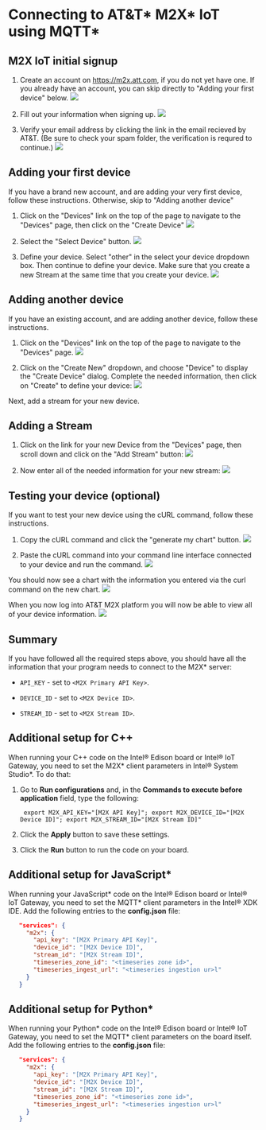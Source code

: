 # Connecting to AT&T\* M2X\* IoT using MQTT\*

## M2X IoT initial signup

1. Create an account on https://m2x.att.com, if you do not yet have one. If you already have an account, you can skip directly to "Adding your first device" below.
![](./images/att-m2x/m2x-signup.png)

2. Fill out your information when signing up.
![](./images/att-m2x/signup-info.png)

3. Verify your email address by clicking the link in the email recieved by AT&T. (Be sure to check your spam folder, the verification is requred to continue.)
![](./images/att-m2x/verify-email.png)

## Adding your first device

If you have a brand new account, and are adding your very first device, follow these instructions. Otherwise, skip to "Adding another device"

1. Click on the "Devices" link on the top of the page to navigate to the "Devices" page, then click on the "Create Device"
![](./images/att-m2x/click-create-device.png)

1. Select the "Select Device" button.
![](./images/att-m2x/select-device.png)

2. Define your device. Select "other" in the select your device dropdown box. Then continue to define your device. Make sure that you create a new Stream at the same time that you create your device.
![](./images/att-m2x/define-device.png)

## Adding another device

If you have an existing account, and are adding another device, follow these instructions.

1. Click on the "Devices" link on the top of the page to navigate to the "Devices" page.
![](./images/att-m2x/m2x-devices.png)

2. Click on the "Create New" dropdown, and choose "Device" to display the "Create Device" dialog. Complete the needed information, then click on "Create" to define your device:
![](./images/att-m2x/m2x-create-device.png)

Next, add a stream for your new device.

## Adding a Stream

1. Click on the link for your new Device from the "Devices" page, then scroll down and click on the "Add Stream" button:
![](./images/att-m2x/m2x-add-stream.png)

1. Now enter all of the needed information for your new stream:
![](./images/att-m2x/m2x-add-stream-info.png)

## Testing your device (optional)

If you want to test your new device using the cURL command, follow these instructions.

1. Copy the cURL command and click the "generate my chart" button.
![](./images/att-m2x/test-device.png)

2. Paste the cURL command into your command line interface connected to your device and run the command.
![](./images/att-m2x/test-device-2.png)

You should now see a chart with the information you entered via the curl command on the new chart.
![](./images/att-m2x/generate-chart.png)

When you now log into AT&T M2X platform you will now be able to view all of your device information.
![](./images/att-m2x/device-info.png)

## Summary

If you have followed all the required steps above, you should have all the information that your program needs to connect to the M2X\* server:

- `API_KEY` - set to `<M2X Primary API Key>`.

- `DEVICE_ID` - set to `<M2X Device ID>`.

- `STREAM_ID` - set to `<M2X Stream ID>`.

## Additional setup for C++

When running your C++ code on the Intel® Edison board or Intel® IoT Gateway, you need to set the M2X\* client parameters in Intel® System Studio\*. To do that:

1. Go to **Run configurations** and, in the **Commands to execute before application** field, type the following:

        export M2X_API_KEY="[M2X API Key]"; export M2X_DEVICE_ID="[M2X Device ID]"; export M2X_STREAM_ID="[M2X Stream ID]"

2. Click the **Apply** button to save these settings.
3. Click the **Run** button to run the code on your board.

## Additional setup for JavaScript\*

When running your JavaScript\* code on the Intel® Edison board or Intel® IoT Gateway, you need to set the MQTT\* client parameters in the Intel® XDK IDE. Add the following entries to the **config.json** file:

```json
   "services": {
     "m2x": {
       "api_key": "[M2X Primary API Key]",
       "device_id": "[M2X Device ID]",
       "stream_id": "[M2X Stream ID]",
       "timeseries_zone_id": "<timeseries zone id>",
       "timeseries_ingest_url": "<timeseries ingestion ur>l"
     }
   }
```

## Additional setup for Python\*

When running your Python\* code on the Intel® Edison board or Intel® IoT Gateway, you need to set the MQTT\* client parameters on the board itself. Add the following entries to the **config.json** file:

```json
   "services": {
     "m2x": {
       "api_key": "[M2X Primary API Key]",
       "device_id": "[M2X Device ID]",
       "stream_id": "[M2X Stream ID]",
       "timeseries_zone_id": "<timeseries zone id>",
       "timeseries_ingest_url": "<timeseries ingestion ur>l"
     }
   }
```
